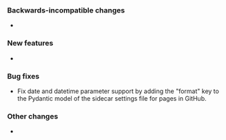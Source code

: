 <!-- Delete the sections that don't apply -->

### Backwards-incompatible changes

-

### New features

-

### Bug fixes

- Fix date and datetime parameter support by adding the "format" key to the Pydantic model of the sidecar settings file for pages in GitHub.

### Other changes

-
